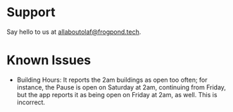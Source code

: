 # Support
Say hello to us at [allaboutolaf@frogpond.tech](mailto:allaboutolaf@frogpond.tech).

# Known Issues
- Building Hours: It reports the 2am buildings as open too often; for instance, the Pause is open on Saturday at 2am, continuing from Friday, but the app reports it as being open on Friday at 2am, as well. This is incorrect.
